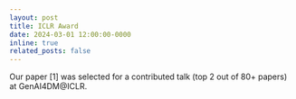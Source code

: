```yaml
---
layout: post
title: ICLR Award
date: 2024-03-01 12:00:00-0000
inline: true
related_posts: false
---
```


Our paper [1] was selected for a contributed talk (top 2 out of 80+ papers) at GenAI4DM@ICLR.